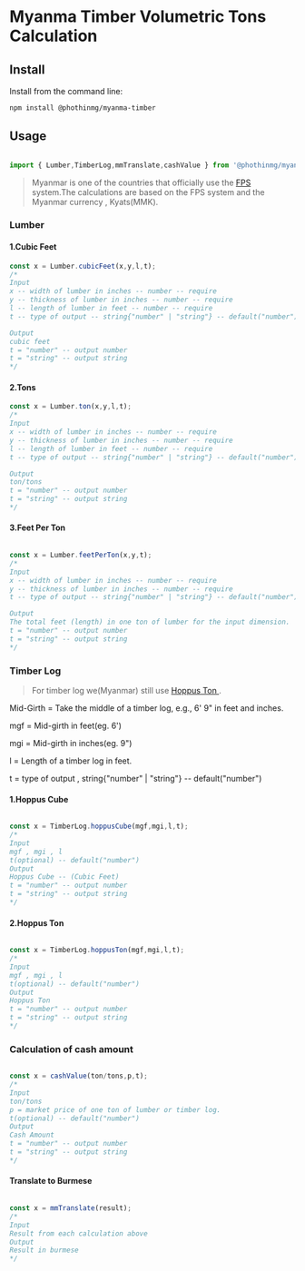 # Myanma Timber Volumetric Tons Calculation


## Install

Install from the command line:

```bash
npm install @phothinmg/myanma-timber

```

## Usage

```javascript

import { Lumber,TimberLog,mmTranslate,cashValue } from '@phothinmg/myanma-timber';

```

> Myanmar is one of the countries that officially use the [FPS](https://en.wikipedia.org/wiki/Foot%E2%80%93pound%E2%80%93second_system) system.The calculations are based on the FPS system and the Myanmar currency , Kyats(MMK).


### Lumber



#### 1.Cubic Feet

```javascript
const x = Lumber.cubicFeet(x,y,l,t);
/* 
Input 
x -- width of lumber in inches -- number -- require
y -- thickness of lumber in inches -- number -- require
l -- length of lumber in feet -- number -- require
t -- type of output -- string{"number" | "string"} -- default("number")

Output
cubic feet
t = "number" -- output number
t = "string" -- output string
*/
```

#### 2.Tons

```javascript
const x = Lumber.ton(x,y,l,t);
/* 
Input 
x -- width of lumber in inches -- number -- require
y -- thickness of lumber in inches -- number -- require
l -- length of lumber in feet -- number -- require
t -- type of output -- string{"number" | "string"} -- default("number")

Output
ton/tons
t = "number" -- output number
t = "string" -- output string
*/
```

#### 3.Feet Per Ton

```javascript

const x = Lumber.feetPerTon(x,y,t);
/* 
Input 
x -- width of lumber in inches -- number -- require
y -- thickness of lumber in inches -- number -- require
t -- type of output -- string{"number" | "string"} -- default("number")

Output
The total feet (length) in one ton of lumber for the input dimension.
t = "number" -- output number
t = "string" -- output string
*/


```

### Timber Log

> For timber log we(Myanmar) still use [Hoppus Ton ](https://en.wikipedia.org/wiki/Hoppus#cite_note-2).

Mid-Girth = Take the middle of a timber log, e.g., 6' 9" in feet and inches.

mgf = Mid-girth in feet(eg. 6')

mgi = Mid-girth in inches(eg. 9")

l = Length of a timber log in feet.

t = type of output , string{"number" | "string"} -- default("number")

#### 1.Hoppus Cube

```javascript

const x = TimberLog.hoppusCube(mgf,mgi,l,t);
/* 
Input 
mgf , mgi , l
t(optional) -- default("number")
Output
Hoppus Cube -- (Cubic Feet)
t = "number" -- output number
t = "string" -- output string
*/

```

#### 2.Hoppus Ton

```javascript

const x = TimberLog.hoppusTon(mgf,mgi,l,t);
/* 
Input 
mgf , mgi , l
t(optional) -- default("number")
Output
Hoppus Ton
t = "number" -- output number
t = "string" -- output string
*/


```

### Calculation of cash amount

```javascript

const x = cashValue(ton/tons,p,t);
/* 
Input 
ton/tons 
p = market price of one ton of lumber or timber log.
t(optional) -- default("number")
Output
Cash Amount
t = "number" -- output number
t = "string" -- output string
*/

```

#### Translate to Burmese

```javascript

const x = mmTranslate(result);
/* 
Input 
Result from each calculation above
Output
Result in burmese
*/

```











